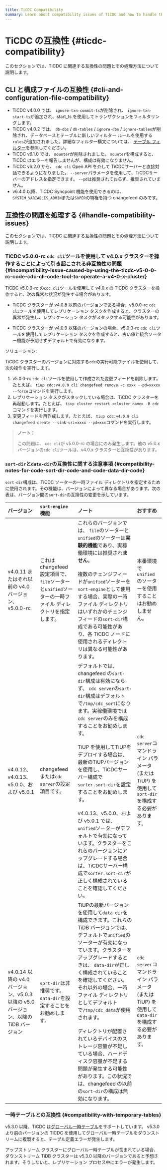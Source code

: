 ```yaml
---
title: TiCDC Compatibility
summary: Learn about compatibility issues of TiCDC and how to handle them.
---
```


# TiCDC の互換性 {#ticdc-compatibility}

このセクションでは、TiCDC に関連する互換性の問題とその処理方法について説明します。

<!--
## component compatibility matrix

TODO

## feature compatibility matrix

TODO
-->

## CLI と構成ファイルの互換性 {#cli-and-configuration-file-compatibility}

-   TiCDC v4.0.0 では、 `ignore-txn-commit-ts`が削除され、 `ignore-txn-start-ts`が追加され、start_ts を使用してトランザクションをフィルタリングします。
-   TiCDC v4.0.2 では、 `db-dbs` / `db-tables` / `ignore-dbs` / `ignore-tables`が削除され、データベースとテーブルに新しいフィルター ルールを使用する`rules`が追加されました。詳細なフィルター構文については、 [テーブル フィルター](/table-filter.md)を参照してください。
-   TiCDC v6.1.0 では、 `mounter`が削除されました。 `mounter`を構成すると、TiCDC はエラーを報告しませんが、構成は有効になりません。
-   TiCDC v6.2.0 から、 `cdc cli` Open API を介して TiCDCサーバーと直接対話できるようになりました。 `--server`パラメータを使用して、TiCDCサーバーのアドレスを指定できます。 `--pd`は推奨されておらず、推奨されていません。
-   v6.4.0 以降、TiCDC Syncpoint 機能を使用できるのは、 `SYSTEM_VARIABLES_ADMIN`または`SUPER`の特権を持つ changefeed のみです。

## 互換性の問題を処理する {#handle-compatibility-issues}

このセクションでは、TiCDC に関連する互換性の問題とその処理方法について説明します。

### TiCDC v5.0.0-rc <code>cdc cli</code>ツールを使用して v4.0.x クラスターを操作することによって引き起こされる非互換性の問題 {#incompatibility-issue-caused-by-using-the-ticdc-v5-0-0-rc-code-cdc-cli-code-tool-to-operate-a-v4-0-x-cluster}

TiCDC v5.0.0-rc の`cdc cli`ツールを使用して v4.0.x の TiCDC クラスターを操作すると、次の異常な状況が発生する場合があります。

-   TiCDC クラスターが v4.0.8 以前のバージョンである場合、v5.0.0-rc `cdc cli`ツールを使用してレプリケーション タスクを作成すると、クラスターの異常が発生し、レプリケーション タスクがスタックする可能性があります。

-   TiCDC クラスターが v4.0.9 以降のバージョンの場合、v5.0.0-rc `cdc cli`ツールを使用してレプリケーション タスクを作成すると、古い値と統合ソーター機能が予期せずデフォルトで有効になります。

ソリューション:

TiCDC クラスターのバージョンに対応する`cdc`の実行可能ファイルを使用して、次の操作を実行します。

1.  v5.0.0-rc `cdc cli`ツールを使用して作成された変更フィードを削除します。たとえば、 `tiup cdc:v4.0.9 cli changefeed remove -c xxxx --pd=xxxxx --force`コマンドを実行します。
2.  レプリケーション タスクがスタックしている場合は、TiCDC クラスターを再起動します。たとえば、 `tiup cluster restart <cluster_name> -R cdc`コマンドを実行します。
3.  変更フィードを再作成します。たとえば、 `tiup cdc:v4.0.9 cli changefeed create --sink-uri=xxxx --pd=xxx`コマンドを実行します。

> **ノート：**
>
> この問題は、 `cdc cli`が v5.0.0-rc の場合にのみ発生します。他の v5.0.x バージョンの`cdc cli`ツールは、v4.0.x クラスターと互換性があります。

### <code>sort-dir</code>と<code>data-dir</code>の互換性に関する注意事項 {#compatibility-notes-for-code-sort-dir-code-and-code-data-dir-code}

`sort-dir`構成は、TiCDC ソーターの一時ファイル ディレクトリを指定するために使用されます。その機能は、バージョンによって異なる場合があります。次の表は、バージョン間の`sort-dir`の互換性の変更を示しています。

| バージョン                                                       | `sort-engine`機能                                                     | ノート                                                                                                                                                                                                                                                                                                                                                                                         | おすすめ                                                             |
| :---------------------------------------------------------- | :------------------------------------------------------------------ | :------------------------------------------------------------------------------------------------------------------------------------------------------------------------------------------------------------------------------------------------------------------------------------------------------------------------------------------------------------------------------------------ | :--------------------------------------------------------------- |
| v4.0.11 またはそれ以前の v4.0 バージョン、v5.0.0-rc                       | これは changefeed 設定項目で、 `file`ソーターと`unified`ソーターの一時ファイル ディレクトリを指定します。 | これらのバージョンでは、 `file`のソーターと`unified`のソーターは**実験的機能**であり、実稼働環境には推奨され<strong>ません</strong>。<br/><br/>複数のチェンジフィードが`unified`ソーターを`sort-engine`として使用する場合、実際の一時ファイル ディレクトリはいずれかのチェンジフィードの`sort-dir`構成である可能性があり、各 TiCDC ノードに使用されるディレクトリは異なる可能性があります。                                                                                                                                                   | 本番環境で`unified`のソーターを使用することはお勧めしません。                              |
| v4.0.12、v4.0.13、v5.0.0、および v5.0.1                           | changefeed または`cdc server`の設定項目です。                                  | デフォルトでは、changefeed の`sort-dir`構成は有効にならず、 `cdc server`の`sort-dir`構成はデフォルトで`/tmp/cdc_sort`になります。実稼働環境では`cdc server`のみを構成することをお勧めします。<br/><br/> TiUP を使用してTiUPをデプロイする場合は、最新のTiUPバージョンを使用し、TiCDCサーバー構成で`sorter.sort-dir`を設定することをお勧めします。<br/><br/> v4.0.13、v5.0.0、および v5.0.1 では、 `unified`ソーターがデフォルトで有効になっています。クラスターをこれらのバージョンにアップグレードする場合は、TiCDCサーバー構成で`sorter.sort-dir`が正しく構成されていることを確認してください。 | `cdc server`コマンドライン パラメータ (またはTiUP) を使用して`sort-dir`を構成する必要があります。 |
| v4.0.14 以降の v4.0 バージョン、v5.0.3 以降の v5.0 バージョン、以降の TiDB バージョン | `sort-dir`は非推奨です。 `data-dir`を設定することをお勧めします。                         | TiUPの最新バージョンを使用して`data-dir`を構成できます。これらの TiDB バージョンでは、デフォルトで`unified`のソーターが有効になっています。クラスターをアップグレードするときは、 `data-dir`が正しく構成されていることを確認してください。それ以外の場合、一時ファイル ディレクトリとしてデフォルトで`/tmp/cdc_data`が使用されます。<br/><br/>ディレクトリが配置されているデバイスのストレージ容量が不足している場合、ハードディスク容量が不足する問題が発生する可能性があります。この状況では、changefeed の以前の`sort-dir`の構成は無効になります。                                                                      | `cdc server`コマンドライン パラメータ (またはTiUP) を使用して`data-dir`を構成する必要があります。 |

### 一時テーブルとの互換性 {#compatibility-with-temporary-tables}

v5.3.0 以降、TiCDC は[グローバル一時テーブル](/temporary-tables.md#global-temporary-tables)をサポートしています。 v5.3.0 より前のバージョンの TiCDC を使用してグローバル一時テーブルをダウンストリームに複製すると、テーブル定義エラーが発生します。

アップストリーム クラスターにグローバル一時テーブルが含まれている場合、ダウンストリーム TiDB クラスターは v5.3.0 以降のバージョンであると予想されます。そうしないと、レプリケーション プロセス中にエラーが発生します。
